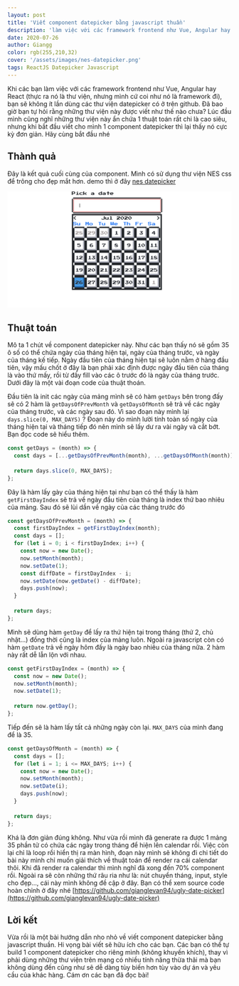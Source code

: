 ```yaml
---
layout: post
title: 'Viết component datepicker bằng javascript thuần'
description: 'làm việc với các framework frontend như Vue, Angular hay React thì sẽ không ít lần dùng các thư viện datepicker, bài này sẽ hướng dẫn bạn tạo component datepicker bằng javascript thuần'
date: 2020-07-26
author: Giangg
color: rgb(255,210,32)
cover: '/assets/images/nes-datepicker.png'
tags: ReactJS Datepicker Javascript
---
```


Khi các bạn làm việc với các framework frontend như Vue, Angular hay React (thực ra nó là thư viện, nhưng mình cứ coi như nó là framework đi), bạn sẽ không ít lần dùng các thư viện datepicker có ở trên github. Đã bao giờ bạn tự hỏi rằng những thư viện này được viết như thế nào chưa? Lúc đầu mình cũng nghĩ những thư viện này ẩn chứa 1 thuật toán rất chi là cao siêu, nhưng khi bắt đầu viết cho mình 1 component datepicker thì lại thấy nó cực kỳ đơn giản. Hãy cùng bắt đầu nhé

## Thành quả

Đây là kết quả cuối cùng của component. Mình có sử dụng thư viện NES css để trông cho đẹp mắt hơn. demo thì ở đây [nes datepicker](https://gianglevan94.github.io/ugly-date-picker)

![datepicker](/assets/images/nes-datepicker.png)

## Thuật toán 

Mô ta 1 chút về component datepicker này. Như các bạn thấy nó sẽ gồm 35 ô số có thể chứa ngày của tháng hiện tại, ngày của tháng trước, và ngày của tháng kế tiếp. Ngày đầu tiên của tháng hiện tại sẽ luôn nằm ở hàng đầu tiên, vậy mấu chốt ở đây là bạn phải xác định được ngày đầu tiên của tháng là vào thứ mấy, rồi từ đấy fill vào các ô trước đó là ngày của tháng trước. Dưới đây là một vài đoạn code của thuật thoán. 

Đầu tiên là init các ngày của mảng mình sẽ có hàm `getDays` bên trong đấy sẽ có 2 hàm là `getDaysOfPrevMonth` và `getDaysOfMonth` sẽ trả về các ngày của tháng trước, và các ngày sau đó. Vì sao đoạn này mình lại `days.slice(0, MAX_DAYS)` ? Đoạn này do mình lười tính toàn số ngày của tháng hiện tại và tháng tiếp đó nên mình sẽ lấy dư ra vài ngày và cắt bớt. Bạn đọc code sẽ hiểu thêm.

```javascript
const getDays = (month) => {
  const days = [...getDaysOfPrevMonth(month), ...getDaysOfMonth(month)];

  return days.slice(0, MAX_DAYS);
};
```

Đây là hàm lấy gày của tháng hiện tại như bạn có thể thấy là hàm `getFirstDayIndex` sẽ trả về ngày đầu tiên của tháng là index thứ bao nhiêu của mảng. Sau đó sẽ lùi dần về ngày của các tháng trước đó

```js
const getDaysOfPrevMonth = (month) => {
  const firstDayIndex = getFirstDayIndex(month);
  const days = [];
  for (let i = 0; i < firstDayIndex; i++) {
    const now = new Date();
    now.setMonth(month);
    now.setDate(1);
    const diffDate = firstDayIndex - i;
    now.setDate(now.getDate() - diffDate);
    days.push(now);
  }

  return days;
};
```

Mình sẽ dùng hàm `getDay` để lấy ra thứ hiện tại trong tháng (thứ 2, chủ nhật...) đồng thời cũng là index của mảng luôn. Ngoài ra javascript còn có hàm `getDate` trả về ngày hôm đấy là ngày bao nhiêu của tháng nữa. 2 hàm này rất dễ lẫn lộn với nhau.

```js
const getFirstDayIndex = (month) => {
  const now = new Date();
  now.setMonth(month);
  now.setDate(1);

  return now.getDay();
};
```

Tiếp đến sẽ là hàm lấy tất cả những ngày còn lại. `MAX_DAYS` của mình đang để là 35.

```js
const getDaysOfMonth = (month) => {
  const days = [];
  for (let i = 1; i <= MAX_DAYS; i++) {
    const now = new Date();
    now.setMonth(month);
    now.setDate(i);
    days.push(now);
  }

  return days;
};
```

Khá là đơn giản đúng không. Như vừa rồi mình đã generate ra được 1 mảng 35 phần tử có chứa các ngày trong tháng để hiện lên calendar rồi. Việc còn lại chỉ là loop rồi hiển thị ra màn hình, đoạn này mình sẽ không đi chi tiết do bài này mình chỉ muốn giải thích về thuật toán để render ra cái calendar thôi. Khi đã render ra calendar thì mình nghĩ đã xong đến 70% component rồi. Ngoài ra sẽ còn những thứ râu ria như là: nút chuyển tháng, input, style cho đẹp..., cái này mình không đề cập ở đây. Bạn có thể xem source code hoàn chỉnh ở đây nhé [https://github.com/gianglevan94/ugly-date-picker](https://github.com/gianglevan94/ugly-date-picker)

## Lời kết
Vừa rồi là một bài hướng dẫn nho nhỏ về viết component datepicker bằng javascript thuần. Hi vọng bài viết sẽ hữu ích cho các bạn. Các bạn có thể tự build 1 component datepicker cho riêng mình (không khuyến khích), thay vì phải dùng những thư viện trên mạng có nhiều tính năng thừa thãi mà bạn không dùng đến cũng như sẽ dễ dàng tùy biến hơn tùy vào dự án và yêu cầu của khác hàng. Cám ơn các bạn đã đọc bài!


